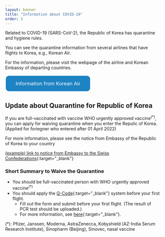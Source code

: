 ```yaml
---
layout: banner
title: "Information about COVID-19"
order: 5
---
```


<style>
.button {
  border: none;
  color: white;
  padding: 15px 32px;
  text-align: center;
  text-decoration: none;
  display: inline-block;
  font-size: 16px;
  margin: 4px 2px;
  cursor: pointer;
}

.green {background-color: #4CAF50;}
.blue {background-color: #1d83c3;}
</style>


Related to COVID-19 (SARS-CoV-2), the Republic of Korea has quarantine and hygiene rules.

You can see the quarantine information from several airlines that have flights to Korea, e.g., Korean Air.

For the information, please visit the webpage of the airline and Korean Embassy of departing countries.

<a href="https://www.koreanair.com/kr/en/travel-update/covid19/map" class="blue button" target="_blank" style="border-radius: 10px;">Information from Korean Air</a>

## Update about Quarantine for Republic of Korea
<!-- 
> According to the K-DCA(Korea Disease Control and Prevention Agency), the quarantine will be waived since 1st April 2022, for vaccinated persons. -->

If you are full-vaccinated with vaccine WHO urgently approved vaccine<sup>(*)</sup>, you can apply for waiving quarantine when you enter the Repulic of Korea. (Applied for foriegner who entered after 01 April 2022)

For more information, please see the notice from Embassy of the Republic of Korea to your country

[(example) link to notice from Embassy to the Swiss Confederations](https://overseas.mofa.go.kr/ch-en/brd/m_23429/view.do?seq=17&page=1){:target="_blank"}

### Short Summary to Waive the Quarantine

* You should be full-vaccinated person with WHO urgently approved vaccine<sup>(*)</sup>
* You should apply the [Q-Code](https://cov19ent.kdca.go.kr){:target="_blank"} system before your first flight.
  * Fill out the form and submit before your first flight. (The result of PCR test should be uploaded.)
  * For more information, see [here](http://ncov.mohw.go.kr/upload/viewer/skin/doc.html?fn=1644887593203_20220215101313.pdf&rs=/upload/viewer/result/202203/){:target="_blank"}.

(*): Pfizer, Janssen, Moderna, AstraZenecca, Kobyshield (AZ-India Serum Research Institute), Sinopharm (Beijing), Sinovec, nasal vaccine


